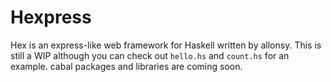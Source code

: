 # Hexpress
Hex is an express-like web framework for Haskell written by allonsy.
This is still a WIP although you can check out `hello.hs` and `count.hs` for an example.
cabal packages and libraries are coming soon.

